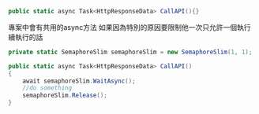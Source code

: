 
```csharp
public static async Task<HttpResponseData> CallAPI(){}
```
專案中會有共用的async方法 如果因為特別的原因要限制他一次只允許一個執行續執行的話

```csharp
private static SemaphoreSlim semaphoreSlim = new SemaphoreSlim(1, 1);  // 最大允許1個執行緒進入

public static async Task<HttpResponseData> CallAPI()
{
    await semaphoreSlim.WaitAsync();
    //do something
    semaphoreSlim.Release();
}
```